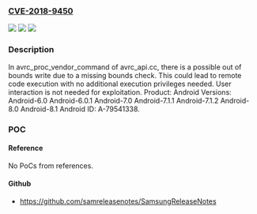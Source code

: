 ### [CVE-2018-9450](https://cve.mitre.org/cgi-bin/cvename.cgi?name=CVE-2018-9450)
![](https://img.shields.io/static/v1?label=Product&message=Android&color=blue)
![](https://img.shields.io/static/v1?label=Version&message=n%2Fa&color=blue)
![](https://img.shields.io/static/v1?label=Vulnerability&message=Remote%20code%20execution&color=brighgreen)

### Description

In avrc_proc_vendor_command of avrc_api.cc, there is a possible out of bounds write due to a missing bounds check. This could lead to remote code execution with no additional execution privileges needed. User interaction is not needed for exploitation. Product: Android Versions: Android-6.0 Android-6.0.1 Android-7.0 Android-7.1.1 Android-7.1.2 Android-8.0 Android-8.1 Android ID: A-79541338.

### POC

#### Reference
No PoCs from references.

#### Github
- https://github.com/samreleasenotes/SamsungReleaseNotes

